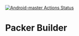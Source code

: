 [![Android-master Actions Status](https://github.com/azenakhi/packer-builder/workflows/CI/badge.svg)](https://github.com/azenakhi/packer-builder/actions)
# Packer Builder
